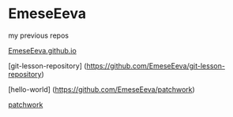 # EmeseEeva 

my previous repos </br>

[EmeseEeva.github.io](https://github.com/EmeseEeva/EmeseEeva.github.io)

[git-lesson-repository] (https://github.com/EmeseEeva/git-lesson-repository)

[hello-world] (https://github.com/EmeseEeva/patchwork)

[patchwork](https://github.com/EmeseEeva/patchwork)
